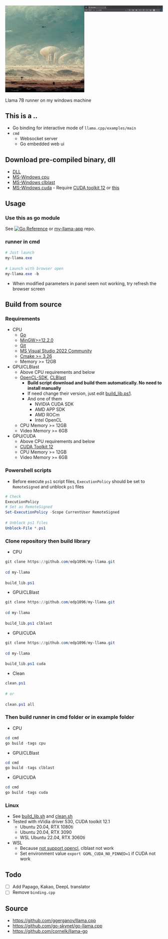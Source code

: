 ![image description](doc/screenshot.gif)

Llama 7B runner on my windows machine

## This is a ..

* Go binding for interactive mode of `llama.cpp/examples/main`
* `cmd`
    * Websocket server
    * Go embedded web ui


## Download pre-compiled binary, dll
* [DLL](https://github.com/edp1096/my-llama/releases)
* [MS-Windows cpu](https://github.com/edp1096/my-llama/releases/download/v0.1.18/my-llama_cpu.zip)
* [MS-Windows clblast](https://github.com/edp1096/my-llama/releases/download/v0.1.18/my-llama_cl.zip)
* [MS-Windows cuda](https://github.com/edp1096/my-llama/releases/download/v0.1.18/my-llama_cu.zip) - Require [CUDA toolkit 12](https://developer.nvidia.com/cuda-downloads?target_os=Windows&target_arch=x86_64) or [this](https://github.com/ggerganov/llama.cpp/releases/download/master-66874d4/cudart-llama-bin-win-cu12.1.0-x64.zip)


## Usage

### Use this as go module
See <a href="https://pkg.go.dev/github.com/edp1096/my-llama"><img src="https://pkg.go.dev/badge/github.com/edp1096/my-llama.svg" alt="Go Reference"></a> or [my-llama-app](https://github.com/edp1096/my-llama-app) repo.

### runner in cmd
```powershell
# Just launch
my-llama.exe

# Launch with browser open
my-llama.exe -b
```
* When modified parameters in panel seem not working, try refresh the browser screen


## Build from source

### Requirements
* CPU
    * [Go](https://golang.org/dl)
    * [MinGW>=12.2.0](https://github.com/brechtsanders/winlibs_mingw/releases/tag/12.2.0-16.0.0-10.0.0-ucrt-r5)
    * [Git](https://github.com/git-for-windows/git/releases)
    * [MS Visual Studio 2022 Community](https://visualstudio.microsoft.com/vs)
    * [Cmake >= 3.26](https://cmake.org/download)
    * Memory >= 12GB
* GPU/CLBlast
    * Above CPU requirements and below
    * [OpenCL-SDK](https://github.com/KhronosGroup/OpenCL-SDK), [CLBlast](https://github.com/CNugteren/CLBlast)
        * <b>Build script download and build them automatically. No need to install manually</b>
        * If need change their version, just edit [build_lib.ps1](/build_lib.ps1).
        * And one of them
            * NVIDIA CUDA SDK
            * AMD APP SDK
            * AMD ROCm
            * Intel OpenCL
    * CPU Memory >= 12GB
    * Video Memory >= 6GB
* GPU/CUDA
    * Above CPU requirements and below
    * [CUDA Toolkit 12](https://developer.nvidia.com/cuda-downloads?target_os=Windows&target_arch=x86_64)
    * CPU Memory >= 12GB
    * Video Memory >= 6GB

### Powershell scripts
* Before execute `ps1` script files, `ExecutionPolicy` should be set to `RemoteSigned` and unblock `ps1` files
```powershell
# Check
ExecutionPolicy
# Set as RemoteSigned
Set-ExecutionPolicy -Scope CurrentUser RemoteSigned

# Unblock ps1 files
Unblock-File *.ps1
```

### Clone repository then build library
* CPU
```powershell
git clone https://github.com/edp1096/my-llama.git

cd my-llama

build_lib.ps1
```
* GPU/CLBlast
```powershell
git clone https://github.com/edp1096/my-llama.git

cd my-llama

build_lib.ps1 clblast
```
* GPU/CUDA
```powershell
git clone https://github.com/edp1096/my-llama.git

cd my-llama

build_lib.ps1 cuda
```

* Clean
```powershell
clean.ps1

# or

clean.ps1 all
```

### Then build runner in cmd folder or in example folder
* CPU
```powershell
cd cmd
go build -tags cpu
```
* GPU/CLBlast
```powershell
cd cmd
go build -tags clblast
```
* GPU/CUDA
```powershell
cd cmd
go build -tags cuda
```

### Linux
* See [build_lib.sh](/build_lib.sh) and [clean.sh](/clean.sh)
* Tested with nVidia driver 530, CUDA toolkit 12.1
    * Ubuntu 20.04, RTX 1080ti
    * Ubuntu 20.04, RTX 3090
    * WSL Ubuntu 22.04, RTX 3060ti
* WSL
    * Because [not support opencl](https://github.com/microsoft/WSL/issues/6951), clblast not work
    * Set environment value `export GGML_CUDA_NO_PINNED=1` if CUDA not work


## Todo
* [ ] Add Papago, Kakao, DeepL translator
* [ ] Remove `binding.cpp`

## Source
* https://github.com/ggerganov/llama.cpp
* https://github.com/go-skynet/go-llama.cpp
* https://github.com/cornelk/llama-go
